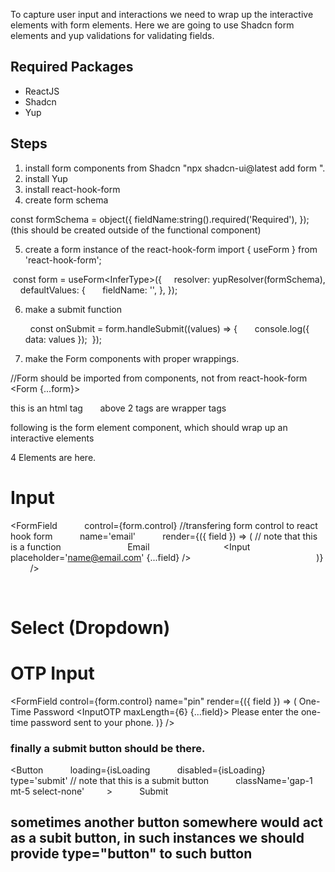To capture user input and interactions we need to wrap up the interactive elements with form elements.
Here we are going to use Shadcn form elements and yup validations for validating fields.

## Required Packages
- ReactJS
- Shadcn
- Yup

## Steps
1. install form components from Shadcn "npx shadcn-ui@latest add form
".
2. install Yup 
3. install react-hook-form
4. create form schema
   
  const formSchema = object({
 fieldName:string().required('Required'),
  });
 (this should be created outside of the functional component)

5. create a form instance of the react-hook-form
import { useForm } from 'react-hook-form';

  const form = useForm<InferType<typeof formSchema>>({
    resolver: yupResolver(formSchema),
    defaultValues: {
      fieldName: '', }, });

6. make a submit function

     const onSubmit = form.handleSubmit((values) => {
      console.log({ data: values });
	 });

7. make the Form components with proper wrappings.

//Form should be imported from components, not from react-hook-form
     <Form {...form}>
      <form onSubmit={onSubmit} className='p-4'>   this is an html tag
      above 2 tags are wrapper tags

following is the form element component, which should wrap up an interactive elements

4 Elements are here.

# Input

<FormField
          control={form.control} //transfering form control to react hook form
          name='email'
          render={({ field }) => ( // note that this is a function
            <FormItem>
              <FormLabel className='select-none'>Email</FormLabel>
              <FormControl>
               <Input placeholder='name@email.com' {...field} />
              </FormControl>
              <FormMessage />
            </FormItem>
          )}
        />
        </form>
    </Form>

# Select (Dropdown)


# OTP Input
<FormField
          control={form.control}
          name="pin"
          render={({ field }) => (
            <FormItem>
              <FormLabel>One-Time Password</FormLabel>
              <FormControl>
                <InputOTP maxLength={6} {...field}>
                  <InputOTPGroup>
                    <InputOTPSlot index={0} />
                    <InputOTPSlot index={1} />
                    <InputOTPSlot index={2} />
                    <InputOTPSlot index={3} />
                    <InputOTPSlot index={4} />
                    <InputOTPSlot index={5} />
                  </InputOTPGroup>
                </InputOTP>
              </FormControl>
              <FormDescription>
                Please enter the one-time password sent to your phone.
              </FormDescription>
              <FormMessage />
            </FormItem>
          )}
        />
  
### finally a submit button should be there.

<Button
          loading={isLoading
          disabled={isLoading}
          type='submit' // note that this is a submit button
          className='gap-1 mt-5 select-none'
        >
          Submit
        </Button>
## sometimes another button somewhere would act as a subit button, in such instances we should provide type="button" to such button
